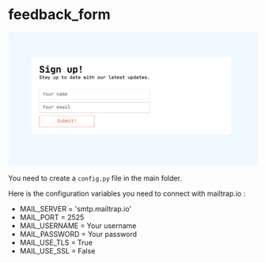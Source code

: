 # feedback_form

![Screenshot](screenshot.png)

You need to create a `config.py` file in the main folder.

Here is the configuration variables you need to connect with mailtrap.io :

- MAIL_SERVER = 'smtp.mailtrap.io'
- MAIL_PORT = 2525
- MAIL_USERNAME = Your username
- MAIL_PASSWORD = Your password
- MAIL_USE_TLS = True
- MAIL_USE_SSL = False

